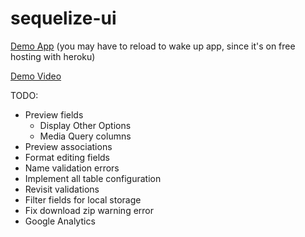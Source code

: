 # sequelize-ui

[Demo App](http://sequelizeui.herokuapp.com/) (you may have to reload to wake up app, since it's on free hosting with heroku)

[Demo Video](https://www.youtube.com/watch?v=aHT6S81YvwE)

TODO:
- Preview fields
  - Display Other Options
  - Media Query columns
- Preview associations
- Format editing fields
- Name validation errors
- Implement all table configuration
- Revisit validations
- Filter fields for local storage
- Fix download zip warning error
- Google Analytics

